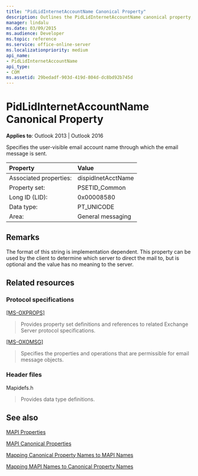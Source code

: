 ```yaml
---
title: "PidLidInternetAccountName Canonical Property"
description: Outlines the PidLidInternetAccountName canonical property, which specifies the user-visible email account name through which the email message is sent.
manager: lindalu
ms.date: 03/09/2015
ms.audience: Developer
ms.topic: reference
ms.service: office-online-server
ms.localizationpriority: medium
api_name:
- PidLidInternetAccountName
api_type:
- COM
ms.assetid: 29bedadf-903d-419d-804d-dc8bd92b745d
---
```


# PidLidInternetAccountName Canonical Property

  
  
**Applies to**: Outlook 2013 | Outlook 2016 
  
Specifies the user-visible email account name through which the email message is sent.
  
|Property|Value|
|:-----|:-----|
|Associated properties:  <br/> |dispidInetAcctName  <br/> |
|Property set:  <br/> |PSETID_Common  <br/> |
|Long ID (LID):  <br/> |0x00008580  <br/> |
|Data type:  <br/> |PT_UNICODE  <br/> |
|Area:  <br/> |General messaging  <br/> |
   
## Remarks

The format of this string is implementation dependent. This property can be used by the client to determine which server to direct the mail to, but is optional and the value has no meaning to the server.
  
## Related resources

### Protocol specifications

[[MS-OXPROPS]](https://msdn.microsoft.com/library/f6ab1613-aefe-447d-a49c-18217230b148%28Office.15%29.aspx)
  
> Provides property set definitions and references to related Exchange Server protocol specifications.
    
[[MS-OXOMSG]](https://msdn.microsoft.com/library/daa9120f-f325-4afb-a738-28f91049ab3c%28Office.15%29.aspx)
  
> Specifies the properties and operations that are permissible for email message objects.
    
### Header files

Mapidefs.h
  
> Provides data type definitions.
    
## See also



[MAPI Properties](mapi-properties.md)
  
[MAPI Canonical Properties](mapi-canonical-properties.md)
  
[Mapping Canonical Property Names to MAPI Names](mapping-canonical-property-names-to-mapi-names.md)
  
[Mapping MAPI Names to Canonical Property Names](mapping-mapi-names-to-canonical-property-names.md)

